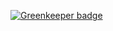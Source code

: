 
[![Greenkeeper badge](https://badges.greenkeeper.io/chiaweilee/git-branchname.svg)](https://greenkeeper.io/)
